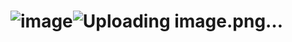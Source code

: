 # ![image](https://github.com/thisisareallybadname/IAMSLOWLYLOSINGMYSANITY/assets/161801289/5019d550-f065-448f-9608-0aa05151ff47)![Uploading image.png…]()

